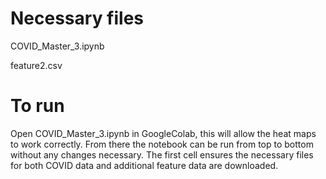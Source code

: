 # Necessary files
COVID_Master_3.ipynb

feature2.csv

# To run
Open COVID_Master_3.ipynb in GoogleColab, this will allow the heat maps to work correctly. From there the notebook can be run from top to bottom without any changes necessary. The first cell ensures the necessary files for both COVID data and additional feature data are downloaded.
